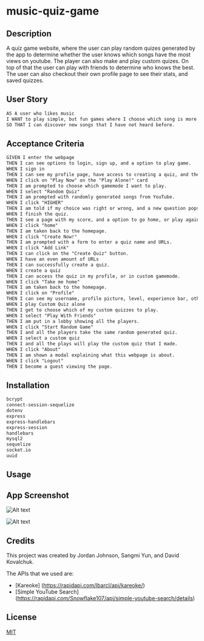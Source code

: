 # music-quiz-game

## Description
A quiz game website, where the user can play random quizes generated by the app to determine whether the user knows which songs have the most views on youtube. The player can also make and play custom quizes. On top of that the user can play with friends to determine who knows the best. The user can also checkout their own profile page to see their stats, and saved quizzes.

## User Story
```md
AS A user who likes music
I WANT to play simple, but fun games where I choose which song is more popular
SO THAT I can discover new songs that I have not heard before.
```

## Acceptance Criteria
```md
GIVEN I enter the webpage
THEN I can see options to login, sign up, and a option to play game.
WHEN I sign in
THEN I can see my profile page, have access to creating a quiz, and the option to log out.
WHEN I click on "Play Now" on the "Play Alone!" card
THEN I am prompted to choose which gamemode I want to play.
WHEN I select "Random Quiz"
THEN I am prompted with randomly generated songs from YouTube.
WHEN I click "HIGHER"
THEN I am told if my choice was right or wrong, and a new question pops up.
WHEN I finish the quiz.
THEN I see a page with my score, and a option to go home, or play again.'
WHEN I click "home"
THEN I am taken back to the homepage.
WHEN I click "Create Now!"
THEN I am prompted with a form to enter a quiz name and URLs.
WHEN I click "Add Link"
THEN I can click on the "Create Quiz" button.
WHEN I have an even amount of URLs
THEN I can successfully create a quiz.
WHEN I create a quiz
THEN I can access the quiz in my profile, or in custom gamemode.
WHEN I click "Take me home"
THEN I am taken back to the homepage.
WHEN I click on "Profile"
THEN I can see my username, profile picture, level, experience bar, other statistics, and my created quizzes.
WHEN I play Custom Quiz alone
THEN I get to choose which of my custom quizzes to play.
WHEN I select "Play With Friends"
THEN I am put in a lobby showing all the players.
WHEN I click "Start Random Game"
THEN I and all the players take the same random generated quiz.
WHEN I select a custom quiz
THEN I and all the plays will play the custom quiz that I made.
WHEN I click "About"
THEN I am shown a modal explaining what this webpage is about.
WHEN I click "Logout"
THEN I become a guest viewing the page.
```
## Installation
```md
bcrypt
connect-session-sequelize
dotenv
express
express-handlebars
express-session
handlebars
mysql2
sequelize
socket.io
uuid
```

## Usage


## App Screenshot 
![Alt text](../../../../../../C:/Users/MIA/bootcamp/project/music-quiz-game/public/assets/images/screenshot.png)

![Alt text](../../../../../../C:/Users/MIA/bootcamp/project/music-quiz-game/public/assets/images/2022-11-14%2014-11-47.gif)

## Credits
This project was created by Jordan Johnson, Sangmi Yun, and David Kovalchuk.

The APIs that we used are:
- [Kareoke] (https://rapidapi.com/lbarcl/api/kareoke/)
- [Simple YouTube Search] (https://rapidapi.com/Snowflake107/api/simple-youtube-search/details)

## License
[MIT](https://choosealicense.com/licenses/mit/)
